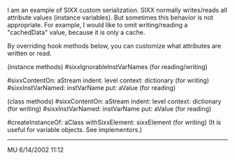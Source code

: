 I am an example of SIXX custom serialization.
SIXX normally writes/reads all attribute values (instance variables).
But sometimes this behavior is not appropriate. For example, I would like to omit writing/reading a "cachedData" value, because it is only a cache.

By overriding hook methods below, you can customize what attributes are written or read.

(instance methods)
#sixxIgnorableInstVarNames (for reading/writing)

#sixxContentOn: aStream indent: level context: dictionary (for writing)
#sixxInstVarNamed: instVarName put: aValue (for reading)

(class methods)
#sixxContentOn: aStream indent: level context: dictionary (for writing)
#sixxInstVarNamed: instVarName put: aValue (for reading)

#createInstanceOf: aClass withSixxElement: sixxElement (for writing)
(It is useful for variable objects. See implementors.)

---
MU 6/14/2002 11:12



